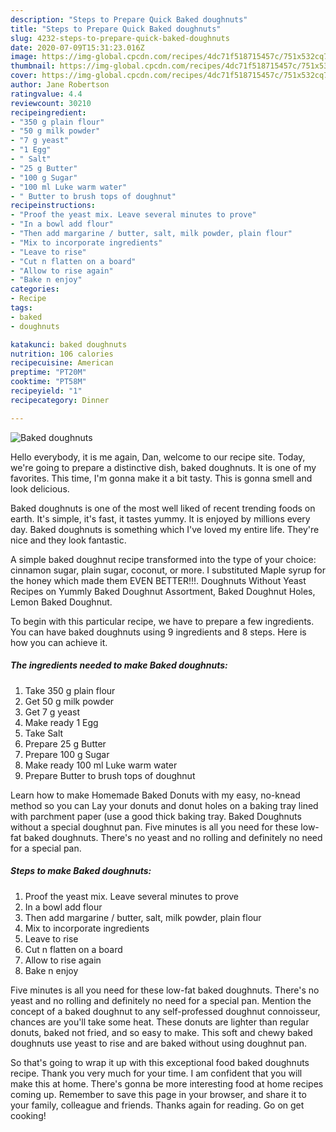 ```yaml
---
description: "Steps to Prepare Quick Baked doughnuts"
title: "Steps to Prepare Quick Baked doughnuts"
slug: 4232-steps-to-prepare-quick-baked-doughnuts
date: 2020-07-09T15:31:23.016Z
image: https://img-global.cpcdn.com/recipes/4dc71f518715457c/751x532cq70/baked-doughnuts-recipe-main-photo.jpg
thumbnail: https://img-global.cpcdn.com/recipes/4dc71f518715457c/751x532cq70/baked-doughnuts-recipe-main-photo.jpg
cover: https://img-global.cpcdn.com/recipes/4dc71f518715457c/751x532cq70/baked-doughnuts-recipe-main-photo.jpg
author: Jane Robertson
ratingvalue: 4.4
reviewcount: 30210
recipeingredient:
- "350 g plain flour"
- "50 g milk powder"
- "7 g yeast"
- "1 Egg"
- " Salt"
- "25 g Butter"
- "100 g Sugar"
- "100 ml Luke warm water"
- " Butter to brush tops of doughnut"
recipeinstructions:
- "Proof the yeast mix. Leave several minutes to prove"
- "In a bowl add flour"
- "Then add margarine / butter, salt, milk powder, plain flour"
- "Mix to incorporate ingredients"
- "Leave to rise"
- "Cut n flatten on a board"
- "Allow to rise again"
- "Bake n enjoy"
categories:
- Recipe
tags:
- baked
- doughnuts

katakunci: baked doughnuts 
nutrition: 106 calories
recipecuisine: American
preptime: "PT20M"
cooktime: "PT58M"
recipeyield: "1"
recipecategory: Dinner

---
```



![Baked doughnuts](https://img-global.cpcdn.com/recipes/4dc71f518715457c/751x532cq70/baked-doughnuts-recipe-main-photo.jpg)

Hello everybody, it is me again, Dan, welcome to our recipe site. Today, we're going to prepare a distinctive dish, baked doughnuts. It is one of my favorites. This time, I'm gonna make it a bit tasty. This is gonna smell and look delicious.

Baked doughnuts is one of the most well liked of recent trending foods on earth. It's simple, it's fast, it tastes yummy. It is enjoyed by millions every day. Baked doughnuts is something which I've loved my entire life. They're nice and they look fantastic.

A simple baked doughnut recipe transformed into the type of your choice: cinnamon sugar, plain sugar, coconut, or more. I substituted Maple syrup for the honey which made them EVEN BETTER!!!. Doughnuts Without Yeast Recipes on Yummly Baked Doughnut Assortment, Baked Doughnut Holes, Lemon Baked Doughnut.


To begin with this particular recipe, we have to prepare a few ingredients. You can have baked doughnuts using 9 ingredients and 8 steps. Here is how you can achieve it.

<!--inarticleads1-->

##### The ingredients needed to make Baked doughnuts:

1. Take 350 g plain flour
1. Get 50 g milk powder
1. Get 7 g yeast
1. Make ready 1 Egg
1. Take  Salt
1. Prepare 25 g Butter
1. Prepare 100 g Sugar
1. Make ready 100 ml Luke warm water
1. Prepare  Butter to brush tops of doughnut


Learn how to make Homemade Baked Donuts with my easy, no-knead method so you can Lay your donuts and donut holes on a baking tray lined with parchment paper (use a good thick baking tray. Baked Doughnuts without a special doughnut pan. Five minutes is all you need for these low-fat baked doughnuts. There&#39;s no yeast and no rolling and definitely no need for a special pan. 

<!--inarticleads2-->

##### Steps to make Baked doughnuts:

1. Proof the yeast mix. Leave several minutes to prove
1. In a bowl add flour
1. Then add margarine / butter, salt, milk powder, plain flour
1. Mix to incorporate ingredients
1. Leave to rise
1. Cut n flatten on a board
1. Allow to rise again
1. Bake n enjoy


Five minutes is all you need for these low-fat baked doughnuts. There&#39;s no yeast and no rolling and definitely no need for a special pan. Mention the concept of a baked doughnut to any self-professed doughnut connoisseur, chances are you&#39;ll take some heat. These donuts are lighter than regular donuts, baked not fried, and so easy to make. This soft and chewy baked doughnuts use yeast to rise and are baked without using doughnut pan. 

So that's going to wrap it up with this exceptional food baked doughnuts recipe. Thank you very much for your time. I am confident that you will make this at home. There's gonna be more interesting food at home recipes coming up. Remember to save this page in your browser, and share it to your family, colleague and friends. Thanks again for reading. Go on get cooking!
